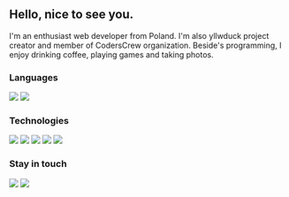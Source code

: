 ## Hello, nice to see you.
I'm an enthusiast web developer from Poland. I'm also yllwduck project creator and member of CodersCrew organization. Beside's programming, I enjoy drinking coffee, playing games and taking photos.

### Languages
![](https://img.shields.io/static/v1?message=JavaScript&logo=javascript&labelColor=%23777777&color=%23777777&logoColor=white&label=%20&style=flat-square)
![](https://img.shields.io/static/v1?message=TypeScript&logo=typescript&labelColor=%23777777&color=%23777777&logoColor=white&label=%20&style=flat-square)

### Technologies
![](https://img.shields.io/static/v1?message=React&logo=react&labelColor=%23777777&color=%23777777&logoColor=white&label=%20&style=flat-square)
![](https://img.shields.io/static/v1?message=Node.js&logo=Node.js&labelColor=%23777777&color=%23777777&logoColor=white&label=%20&style=flat-square)
![](https://img.shields.io/static/v1?message=Node.js&logo=Node.js&labelColor=%23777777&color=%23777777&logoColor=white&label=%20&style=flat-square)
![](https://img.shields.io/static/v1?message=Gulp&logo=gulp&labelColor=%23777777&color=%23777777&logoColor=white&label=%20&style=flat-square)
![](https://img.shields.io/static/v1?message=Wordpress&logo=Wordpress&labelColor=%23777777&color=%23777777&logoColor=white&label=%20&style=flat-square)

### Stay in touch
![](https://img.shields.io/twitter/follow/Lynthius?color=blue&label=Follow%20me%21&logo=twitter&logoColor=blue&style=flat-square)
![](https://img.shields.io/github/followers/Lynthius?color=%23777777&label=Follow%20me%21&logo=github&style=flat-square)


<!--
**Lynthius/Lynthius** is a ✨ _special_ ✨ repository because its `README.md` (this file) appears on your GitHub profile.

Here are some ideas to get you started:

- 🔭 I’m currently working on ...
- 🌱 I’m currently learning ...
- 👯 I’m looking to collaborate on ...
- 🤔 I’m looking for help with ...
- 💬 Ask me about ...
- 📫 How to reach me: ...
- 😄 Pronouns: ...
- ⚡ Fun fact: ...
-->
